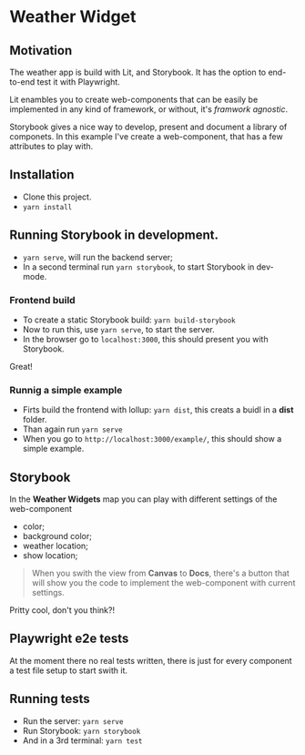 # Weather Widget

## Motivation

The weather app is build with Lit, and Storybook. It has the option to end-to-end test it with Playwright.

Lit enambles you to create web-components that can be easily be implemented in any kind of framework, or without, it's *framwork agnostic*.

Storybook gives a nice way to develop, present and document a library of componets. In this example I've create a web-component, that has a few attributes to play with.

## Installation

* Clone this project.
* `yarn install`

## Running Storybook in development.

* `yarn serve`, will run the backend server;
* In a second terminal run `yarn storybook`, to start Storybook in dev-mode.

### Frontend build

* To create a static Storybook build: `yarn build-storybook`
* Now to run this, use `yarn serve`, to start the server.
* In the browser go to `localhost:3000`, this should present you with Storybook.

Great!

### Runnig a simple example

* Firts build the frontend with lollup: `yarn dist`, this creats a buidl in a **dist** folder.
* Than again run `yarn serve`
* When you go to `http://localhost:3000/example/`, this should show a simple example.

## Storybook

In the **Weather Widgets** map you can play with different settings of the web-component

* color;
* background color;
* weather location;
* show location;

> When you swith the view from **Canvas** to **Docs**, there's a button that will show you the code to implement the web-component with current settings.

Pritty cool, don't you think?!

## Playwright e2e tests

At the moment there no real tests written, there is just for every component a test file setup to start swith it.

## Running tests

* Run the server: `yarn serve`
* Run Storybook: `yarn storybook`
* And in a 3rd terminal: `yarn test`
